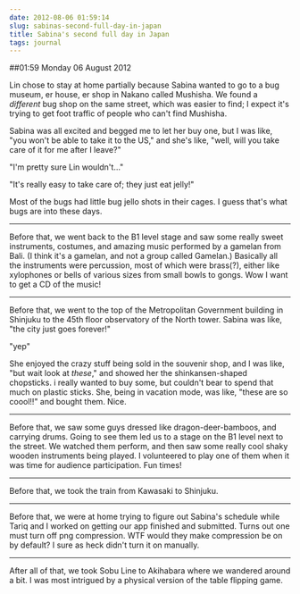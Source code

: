 ```yaml
---
date: 2012-08-06 01:59:14
slug: sabinas-second-full-day-in-japan
title: Sabina's second full day in Japan
tags: journal
---
```


##01:59 Monday 06 August 2012

 

 

Lin chose to stay at home partially because Sabina wanted to go to a bug museum, er house, er shop in Nakano called Mushisha.  We found a *different* bug shop on the same street, which was easier to find; I expect it's trying to get foot traffic of people who can't find Mushisha.

 

Sabina was all excited and begged me to let her buy one, but I was like, "you won't be able to take it to the US," and she's like, "well, will you take care of it for me after I leave?"

 

"I'm pretty sure Lin wouldn't..."

 

"It's really easy to take care of; they just eat jelly!"

 

Most of the bugs had little bug jello shots in their cages.  I guess that's what bugs are into these days.

 

- - -

 

Before that, we went back to the B1 level stage and saw some really sweet instruments, costumes, and amazing music performed by a gamelan from Bali.  (I think it's a gamelan, and not a group called Gamelan.)  Basically all the instruments were percussion, most of which were brass(?), either like xylophones or bells of various sizes from small bowls to gongs.  Wow I want to get a CD of the music!

 

- - -

 

Before that, we went to the top of the Metropolitan Government building in Shinjuku to the 45th floor observatory of the North tower.  Sabina was like, "the city just goes forever!"

 

"yep"

 

She enjoyed the crazy stuff being sold in the souvenir shop, and I was like, "but wait look at *these*," and showed her the shinkansen-shaped chopsticks.  i really wanted to buy some, but couldn't bear to spend that much on plastic sticks.  She, being in vacation mode, was like, "these are so coool!!" and bought them.  Nice.

 

- - -

 

Before that, we saw some guys dressed like dragon-deer-bamboos, and carrying drums.  Going to see them led us to a stage on the B1 level next to the street.  We watched them perform, and then saw some really cool shaky wooden instruments being played.  I volunteered to play one of them when it was time for audience participation.  Fun times!

 

- - -

 

Before that, we took the train from Kawasaki to Shinjuku.

 

- - -

 

Before that, we were at home trying to figure out Sabina's schedule while Tariq and I worked on getting our app finished and submitted.  Turns out one must turn off png compression.  WTF would they make compression be on by default?  I sure as heck didn't turn it on manually.

 

- - -

 

After all of that, we took Sobu Line to Akihabara where we wandered around a bit.  I was most intrigued by a physical version of the table flipping game.

 

 

 
